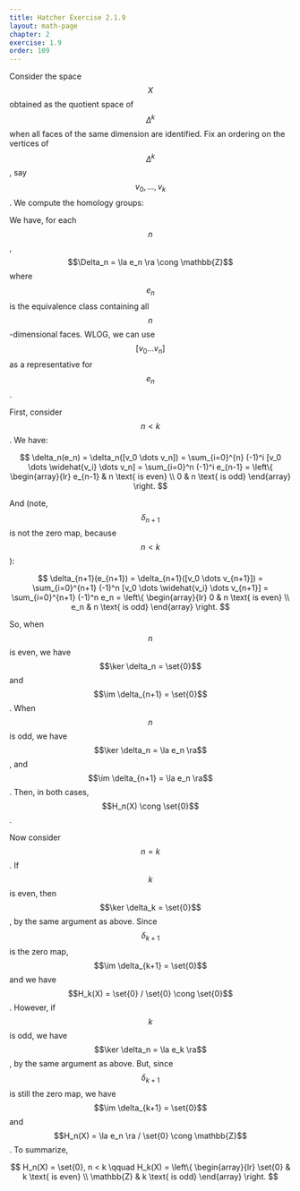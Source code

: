 ```yaml
---
title: Hatcher Exercise 2.1.9
layout: math-page
chapter: 2
exercise: 1.9
order: 109
---
```



Consider the space $$X$$ obtained as the quotient space of $$\Delta^k$$ when all faces of the same dimension are identified.
Fix an ordering on the vertices of $$\Delta^k$$, say $$v_0, \dots, v_k$$.
We compute the homology groups:



We have, for each $$n$$, $$\Delta_n = \la e_n \ra \cong \mathbb{Z}$$ where $$e_n$$ is the equivalence class containing all $$n$$-dimensional faces.
WLOG, we can use $$[v_0 \dots v_n]$$ as a representative for $$e_n$$.



First, consider $$n < k$$.
We have:

$$
\delta_n(e_n) = \delta_n([v_0 \dots v_n]) = \sum_{i=0}^{n} (-1)^i [v_0 \dots \widehat{v_i} \dots v_n] = \sum_{i=0}^n (-1)^i e_{n-1} = \left\{ \begin{array}{lr}
e_{n-1} & n \text{ is even} \\
0 & n \text{ is odd}
\end{array} \right.
$$

And (note, $$\delta_{n+1}$$ is not the zero map, because $$n < k$$):

$$
\delta_{n+1}(e_{n+1}) = \delta_{n+1}([v_0 \dots v_{n+1}]) = \sum_{i=0}^{n+1} (-1)^n [v_0 \dots \widehat{v_i} \dots v_{n+1}] = \sum_{i=0}^{n+1} (-1)^n e_n = \left\{
\begin{array}{lr}
0 & n \text{ is even} \\
e_n & n \text{ is odd}
\end{array} \right.
$$

So, when $$n$$ is even, we have $$\ker \delta_n = \set{0}$$ and $$\im \delta_{n+1} = \set{0}$$.
When $$n$$ is odd, we have $$\ker \delta_n = \la e_n \ra$$, and $$\im \delta_{n+1} = \la e_n \ra$$.
Then, in both cases, $$H_n(X) \cong \set{0}$$.



Now consider $$n=k$$.
If $$k$$ is even, then $$\ker \delta_k = \set{0}$$, by the same argument as above.
Since $$\delta_{k+1}$$ is the zero map, $$\im \delta_{k+1} = \set{0}$$ and we have $$H_k(X) = \set{0} / \set{0} \cong \set{0}$$.
However, if $$k$$ is odd, we have $$\ker \delta_n = \la e_k \ra$$, by the same argument as above.
But, since $$\delta_{k+1}$$ is still the zero map, we have $$\im \delta_{k+1} = \set{0}$$ and $$H_n(X) = \la e_n \ra / \set{0} \cong \mathbb{Z}$$.
To summarize,

$$
H_n(X) = \set{0}, n < k \qquad H_k(X) = \left\{
\begin{array}{lr}
\set{0} & k \text{ is even} \\
\mathbb{Z} & k \text{ is odd}
\end{array} \right.
$$